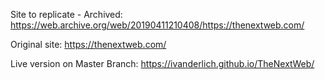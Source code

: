 Site to replicate - Archived:
https://web.archive.org/web/20190411210408/https://thenextweb.com/


Original site:
https://thenextweb.com/

Live version on Master Branch:
https://ivanderlich.github.io/TheNextWeb/
